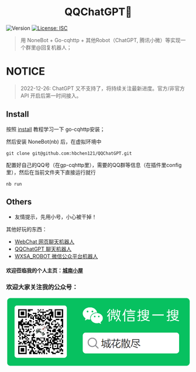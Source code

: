 <h1 align="center">QQChatGPT🤖</h1>
<p>
  <img alt="Version" src="https://img.shields.io/badge/version-1.0.0-blue.svg?cacheSeconds=2592000" />
  <a href="#" target="_blank">
    <img alt="License: ISC" src="https://img.shields.io/badge/License-ISC-yellow.svg" />
  </a>
</p>

> 用 NoneBot + Go-cqhttp + 其他Robot（ChatGPT, 腾讯小微）等实现一个群里@回复机器人；

# NOTICE

> 2022-12-26: ChatGPT 又不支持了，将持续关注最新进度。官方/非官方 API 开启后第一时间接入。

## Install

按照 [install](./install.md) 教程学习一下 go-cqhttp安装；

然后安装 NoneBot(nb) 后，在虚拟环境中
  
```shell 
git clone git@github.com:hbchen121/QQChatGPT.git
```

配置好自己的QQ号（在gp-cqhttp里），需要的QQ群等信息（在插件里config里），然后在当前文件夹下直接运行就行

```shell 
nb run
```

## Others

- 友情提示，先用小号，小心被干掉！

其他好玩的东西：

- [WebChat 网页聊天机器人](https://github.com/hbchen121/WebChat)
- [QQChatGPT 聊天机器人](https://github.com/hbchen121/QQChatGPT)
- [WXSA_ROBOT 微信公众平台机器人](https://github.com/hbchen121/wxsa_robot)


#### 欢迎莅临我的个人主页：[城南小屋](https://hbchen121.github.io/) 

### 欢迎大家关注我的公众号：

![QCode](images/qcode.png)